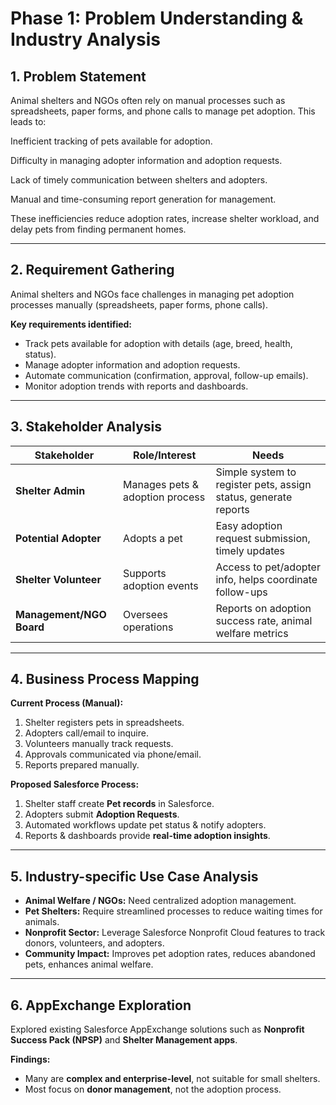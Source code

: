 #  Phase 1: Problem Understanding & Industry Analysis  


## 1. Problem Statement

Animal shelters and NGOs often rely on manual processes such as spreadsheets, paper forms, and phone calls to manage pet adoption. This leads to:

Inefficient tracking of pets available for adoption.

Difficulty in managing adopter information and adoption requests.

Lack of timely communication between shelters and adopters.

Manual and time-consuming report generation for management.

These inefficiencies reduce adoption rates, increase shelter workload, and delay pets from finding permanent homes.

---

## 2. Requirement Gathering  
Animal shelters and NGOs face challenges in managing pet adoption processes manually (spreadsheets, paper forms, phone calls).  

**Key requirements identified:**  
- Track pets available for adoption with details (age, breed, health, status).  
- Manage adopter information and adoption requests.  
- Automate communication (confirmation, approval, follow-up emails).  
- Monitor adoption trends with reports and dashboards.  

---

## 3. Stakeholder Analysis  
| Stakeholder        | Role/Interest | Needs |
|--------------------|---------------|-------|
| **Shelter Admin**  | Manages pets & adoption process | Simple system to register pets, assign status, generate reports |
| **Potential Adopter** | Adopts a pet | Easy adoption request submission, timely updates |
| **Shelter Volunteer** | Supports adoption events | Access to pet/adopter info, helps coordinate follow-ups |
| **Management/NGO Board** | Oversees operations | Reports on adoption success rate, animal welfare metrics |

---

## 4. Business Process Mapping  

**Current Process (Manual):**  
1. Shelter registers pets in spreadsheets.  
2. Adopters call/email to inquire.  
3. Volunteers manually track requests.  
4. Approvals communicated via phone/email.  
5. Reports prepared manually.  

**Proposed Salesforce Process:**  
1. Shelter staff create **Pet records** in Salesforce.  
2. Adopters submit **Adoption Requests**.  
3. Automated workflows update pet status & notify adopters.  
4. Reports & dashboards provide **real-time adoption insights**.  

---

##  5. Industry-specific Use Case Analysis  
- **Animal Welfare / NGOs:** Need centralized adoption management.  
- **Pet Shelters:** Require streamlined processes to reduce waiting times for animals.  
- **Nonprofit Sector:** Leverage Salesforce Nonprofit Cloud features to track donors, volunteers, and adopters.  
- **Community Impact:** Improves pet adoption rates, reduces abandoned pets, enhances animal welfare.  

---

##  6. AppExchange Exploration  
Explored existing Salesforce AppExchange solutions such as **Nonprofit Success Pack (NPSP)** and **Shelter Management apps**.  

**Findings:**  
- Many are **complex and enterprise-level**, not suitable for small shelters.  
- Most focus on **donor management**, not the adoption process.  

